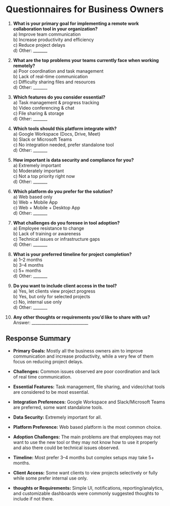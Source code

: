 # Questionnaires for Business Owners

1. **What is your primary goal for implementing a remote work collaboration tool in your organization?**  
   a) Improve team communication  
   b) Increase productivity and efficiency  
   c) Reduce project delays  
   d) Other: _______

2. **What are the top problems your teams currently face when working remotely?**  
   a) Poor coordination and task management  
   b) Lack of real-time communication  
   c) Difficulty sharing files and resources  
   d) Other: _______

3. **Which features do you consider essential?**  
   a) Task management & progress tracking  
   b) Video conferencing & chat  
   c) File sharing & storage  
   d) Other: _______

4. **Which tools should this platform integrate with?**  
   a) Google Workspace (Docs, Drive, Meet)  
   b) Slack or Microsoft Teams  
   c) No integration needed, prefer standalone tool  
   d) Other: _______

5. **How important is data security and compliance for you?**  
   a) Extremely important  
   b) Moderately important  
   c) Not a top priority right now  
   d) Other: _______

6. **Which platform do you prefer for the solution?**  
   a) Web based only  
   b) Web + Mobile App  
   c) Web + Mobile + Desktop App  
   d) Other: _______

7. **What challenges do you foresee in tool adoption?**  
   a) Employee resistance to change  
   b) Lack of training or awareness  
   c) Technical issues or infrastructure gaps  
   d) Other: _______

8. **What is your preferred timeline for project completion?**  
   a) 1–2 months  
   b) 3–4 months  
   c) 5+ months  
   d) Other: _______

9. **Do you want to include client access in the tool?**  
   a) Yes, let clients view project progress  
   b) Yes, but only for selected projects  
   c) No, internal use only  
   d) Other: _______

10. **Any other thoughts or requirements you’d like to share with us?**  
   Answer: ____________________________

## Response Summary

- **Primary Goals:** Mostly all the business owners aim to improve communication and increase productivity, while a very few of them focus on reducing project delays.
- **Challenges:** Common issues observed are poor coordination and lack of real time communication.
- **Essential Features:** Task management, file sharing, and video/chat tools are considered to be most essential.
- **Integration Preferences:** Google Workspace and Slack/Microsoft Teams are preferred, some want standalone tools.
- **Data Security:** Extremely important for all.
- **Platform Preference:** Web based platform is the most common choice.
- **Adoption Challenges:** The main problems are that employees may not want to use the new tool or they may not know how to use it properly and also there could be technical issues observed.

- **Timeline:** Most prefer 3–4 months but complex setups may take 5+ months.
- **Client Access:** Some want clients to view projects selectively or fully while some prefer internal use only.
- **thoughts or Requirements:** Simple UI, notifications, reporting/analytics, and customizable dashboards were commonly suggested thoughts to include if not there.
